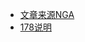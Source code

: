 - [文章来源NGA](https://bbs.nga.cn/read.php?tid=16636296&rand=314)
- [178说明](http://wow.178.com/201903/346469250544.html)